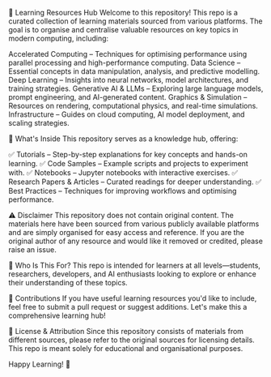🚀 Learning Resources Hub
Welcome to this repository! This repo is a curated collection of learning materials sourced from various platforms. The goal is to organise and centralise valuable resources on key topics in modern computing, including:

Accelerated Computing – Techniques for optimising performance using parallel processing and high-performance computing.
Data Science – Essential concepts in data manipulation, analysis, and predictive modelling.
Deep Learning – Insights into neural networks, model architectures, and training strategies.
Generative AI & LLMs – Exploring large language models, prompt engineering, and AI-generated content.
Graphics & Simulation – Resources on rendering, computational physics, and real-time simulations.
Infrastructure – Guides on cloud computing, AI model deployment, and scaling strategies.

📂 What's Inside
This repository serves as a knowledge hub, offering:

✅ Tutorials – Step-by-step explanations for key concepts and hands-on learning.
✅ Code Samples – Example scripts and projects to experiment with.
✅ Notebooks – Jupyter notebooks with interactive exercises.
✅ Research Papers & Articles – Curated readings for deeper understanding.
✅ Best Practices – Techniques for improving workflows and optimising performance.

⚠️ Disclaimer
This repository does not contain original content. The materials here have been sourced from various publicly available platforms and are simply organised for easy access and reference. If you are the original author of any resource and would like it removed or credited, please raise an issue.

🎯 Who Is This For?
This repo is intended for learners at all levels—students, researchers, developers, and AI enthusiasts looking to explore or enhance their understanding of these topics.

🤝 Contributions
If you have useful learning resources you'd like to include, feel free to submit a pull request or suggest additions. Let's make this a comprehensive learning hub!

📜 License & Attribution
Since this repository consists of materials from different sources, please refer to the original sources for licensing details. This repo is meant solely for educational and organisational purposes.

Happy Learning! 🚀
